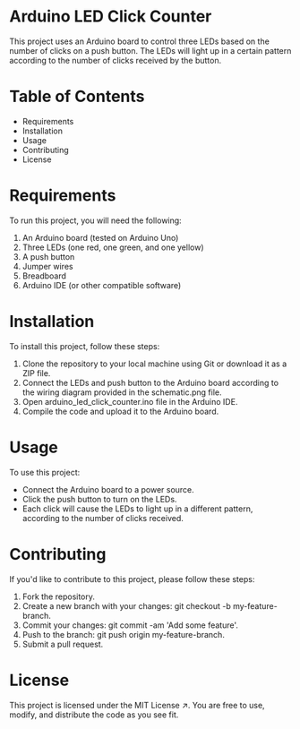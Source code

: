 # Arduino LED Click Counter
This project uses an Arduino board to control three LEDs based on the number of clicks on a push button. The LEDs will light up in a certain pattern according to the number of clicks received by the button.

# Table of Contents
- Requirements
- Installation
- Usage
- Contributing
- License
# Requirements
To run this project, you will need the following:

1. An Arduino board (tested on Arduino Uno)
2. Three LEDs (one red, one green, and one yellow)
3. A push button
4. Jumper wires
5. Breadboard
6. Arduino IDE (or other compatible software)
# Installation
To install this project, follow these steps:

1. Clone the repository to your local machine using Git or download it as a ZIP file.
2. Connect the LEDs and push button to the Arduino board according to the wiring diagram provided in the schematic.png file.
3. Open arduino_led_click_counter.ino file in the Arduino IDE.
4. Compile the code and upload it to the Arduino board.
# Usage
To use this project:

- Connect the Arduino board to a power source.
- Click the push button to turn on the LEDs.
- Each click will cause the LEDs to light up in a different pattern, according to the number of clicks received.
# Contributing
If you'd like to contribute to this project, please follow these steps:

1. Fork the repository.
2. Create a new branch with your changes: git checkout -b my-feature-branch.
3. Commit your changes: git commit -am 'Add some feature'.
4. Push to the branch: git push origin my-feature-branch.
5. Submit a pull request.
# License
This project is licensed under the MIT License ↗. You are free to use, modify, and distribute the code as you see fit.
